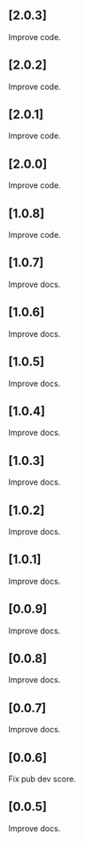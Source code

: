 ## [2.0.3]

Improve code.
## [2.0.2]

Improve code.
## [2.0.1]

Improve code.
## [2.0.0]

Improve code.
## [1.0.8]

Improve code.

## [1.0.7]

Improve docs.

## [1.0.6]

Improve docs.

## [1.0.5]

Improve docs.

## [1.0.4]

Improve docs.

## [1.0.3]

Improve docs.

## [1.0.2]

Improve docs.

## [1.0.1]

Improve docs.

## [0.0.9]

Improve docs.

## [0.0.8]

Improve docs.

## [0.0.7]

Improve docs.

## [0.0.6]

Fix pub dev score.

## [0.0.5]

Improve docs.
